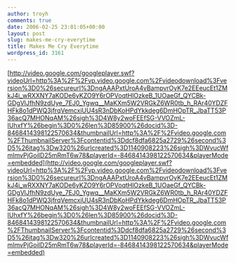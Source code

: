 ```yaml
---
author: troyh
comments: true
date: 2006-02-25 23:01:05+00:00
layout: post
slug: makes-me-cry-everytime
title: Makes Me Cry Everytime
wordpress_id: 3161
---
```


[http://video.google.com/googleplayer.swf?videoUrl=http%3A%2F%2Fvp.video.google.com%2Fvideodownload%3Fversion%3D0%26secureurl%3DngAAAPxtUroA4vBampvrOyK7e2EEeucEt1ZMkJ4i_wRXXNY7aKODe6yKZO9Y6rOPVoqtHlOzkeB_1UOaeGf_QYCBk-GDgVlJfhN9zdUye_7EJ0_Ygwq__MaKXm5W2VRGkZ6WR0tb_h_RAr40YDZFHFk8o1dPWQ3jfrqVemcxiUU4sR3nDbKoHPdYkkdeg6DmHOpTR_JbaTT53P36acQ7MHONqAM%26sigh%3D4W8y2woFEEfSG-VVOZmL-IUhxfY%26begin%3D0%26len%3D85900%26docid%3D-8468414398122570634&thumbnailUrl=http%3A%2F%2Fvideo.google.com%2FThumbnailServer%3Fcontentid%3Ddcf8dfa6825a2729%26second%3D5%26itag%3Dw320%26urlcreated%3D1140908223%26sigh%3DWvucWfmImvPjGoiID25mRmT6w78&playerId=-8468414398122570634&playerMode=embedded](http://video.google.com/googleplayer.swf?videoUrl=http%3A%2F%2Fvp.video.google.com%2Fvideodownload%3Fversion%3D0%26secureurl%3DngAAAPxtUroA4vBampvrOyK7e2EEeucEt1ZMkJ4i_wRXXNY7aKODe6yKZO9Y6rOPVoqtHlOzkeB_1UOaeGf_QYCBk-GDgVlJfhN9zdUye_7EJ0_Ygwq__MaKXm5W2VRGkZ6WR0tb_h_RAr40YDZFHFk8o1dPWQ3jfrqVemcxiUU4sR3nDbKoHPdYkkdeg6DmHOpTR_JbaTT53P36acQ7MHONqAM%26sigh%3D4W8y2woFEEfSG-VVOZmL-IUhxfY%26begin%3D0%26len%3D85900%26docid%3D-8468414398122570634&thumbnailUrl=http%3A%2F%2Fvideo.google.com%2FThumbnailServer%3Fcontentid%3Ddcf8dfa6825a2729%26second%3D5%26itag%3Dw320%26urlcreated%3D1140908223%26sigh%3DWvucWfmImvPjGoiID25mRmT6w78&playerId=-8468414398122570634&playerMode=embedded)
